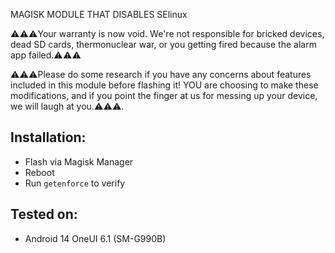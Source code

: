 MAGISK MODULE THAT DISABLES SElinux


⚠️⚠️⚠️Your warranty is now void.
We're not responsible for bricked devices, dead SD cards,
thermonuclear war, or you getting fired because the alarm app failed.⚠️⚠️⚠️



⚠️⚠️⚠️Please do some research if you have any concerns about features included in this module before flashing it! YOU are choosing to make these modifications, and if
you point the finger at us for messing up your device, we will laugh at you.⚠️⚠️⚠️.

## Installation:
- Flash via Magisk Manager
- Reboot
- Run `getenforce` to verify

## Tested on:
- Android 14 OneUI 6.1 (SM-G990B)
